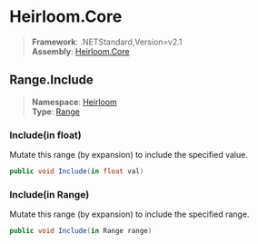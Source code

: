 # Heirloom.Core

> **Framework**: .NETStandard,Version=v2.1  
> **Assembly**: [Heirloom.Core][0]  

## Range.Include

> **Namespace**: [Heirloom][0]  
> **Type**: [Range][1]  

### Include(in float)

Mutate this range (by expansion) to include the specified value.

```cs
public void Include(in float val)
```

### Include(in Range)

Mutate this range (by expansion) to include the specified range.

```cs
public void Include(in Range range)
```

[0]: ../../../Heirloom.Core.md
[1]: ../Range.md
